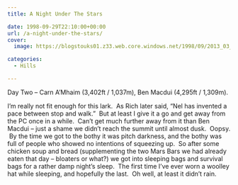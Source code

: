 ```yaml
---
title: A Night Under The Stars

date: 1998-09-29T22:10:00+00:00
url: /a-night-under-the-stars/
cover: 
  image: https://blogstouks01.z33.web.core.windows.net/1998/09/2013_03_04_22_22_53-1.jpg

categories:
  - Hills

---
```

Day Two – Carn A’Mhaim (3,402ft / 1,037m), Ben Macdui (4,295ft / 1,309m).

I’m really not fit enough for this lark.  As Rich later said, “Nel has invented a pace between stop and walk.”  But at least I give it a go and get away from the PC once in a while.  Can’t get much further away from it than Ben Macdui – just a shame we didn’t reach the summit until almost dusk.  Oopsy.  By the time we got to the bothy it was pitch darkness, and the bothy was full of people who showed no intentions of squeezing up.  So after some chicken soup and bread (supplementing the two Mars Bars we had already eaten that day – bloaters or what?) we got into sleeping bags and survival bags for a rather damp night’s sleep.  The first time I’ve ever worn a woolley hat while sleeping, and hopefully the last.  Oh well, at least it didn’t rain.<figure class="kg-card kg-image-card">

<img decoding="async" src="https://blogstouks01.z33.web.core.windows.net/2023/08/2013_03_04_22_22_53.jpg" class="kg-image" alt loading="lazy" /> </figure> <figure class="kg-card kg-image-card"><img decoding="async" src="https://blogstouks01.z33.web.core.windows.net/2023/08/2013_03_04_22_22_56.jpg" class="kg-image" alt loading="lazy" /></figure> <figure class="kg-card kg-image-card"><img decoding="async" src="https://blogstouks01.z33.web.core.windows.net/2023/08/2013_03_04_22_22_58.jpg" class="kg-image" alt loading="lazy" /></figure> <figure class="kg-card kg-image-card"><img decoding="async" src="https://blogstouks01.z33.web.core.windows.net/2023/08/2013_03_04_22_23_00.jpg" class="kg-image" alt loading="lazy" /></figure>